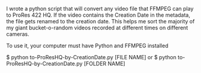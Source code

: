 I wrote a python script that will convert any video file that FFMPEG can play to ProRes 422 HQ. 
If the video contains the Creation Date in the metadata, the file gets renamed to the creation date. This helps me sort the majority of my giant bucket-o-random videos recorded at different times on different cameras.

To use it, your computer must have Python and FFMPEG installed

$ python to-ProResHQ-by-CreationDate.py [FILE NAME]
or 
$ python to-ProResHQ-by-CreationDate.py [FOLDER NAME]
